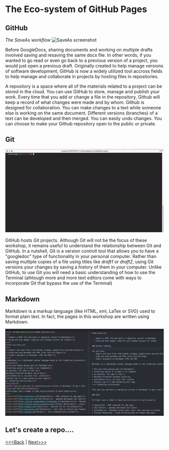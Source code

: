 # The Eco-system of GitHub Pages

## GitHub

*The SaveAs workflow* 
![SaveAs screenshot](https://raw.githubusercontent.com/tri-cods/github-pages/main/static/saveass.png)

Before GoogleDocs, sharing documents and working on multiple drafts involved saving and resaving the same docx file. In other words, if you wanted to go read or even go back to a previous version of a project, you would just open a previous draft. Originally created to help manage versions of software development, GitHub is now a widely utilized tool accross fields to help manage and collaborate in projects by hosting files in repositories.

A repository is a space where all of the materials related to a project can be stored in the cloud. You can use GitHub to store, manage and publish your work. Every time that you add or change a file in the repository, Github will keep a record of what changes were made and by whom. Github is designed for collaboration.  You can make changes to a text while someone else is working on the same document. Different versions (branches) of a text can be developed and then merged. You can easily undo changes.  You can choose to make your Github repository open to the public or private.


## Git

![Git gig](https://raw.githubusercontent.com/tri-cods/github-pages/main/static/git.gif)

GitHub hosts Git projects. Although Git will not be the focus of these workshop, it remains useful to understand the relationship between Git and GitHub. In a nutshell, Git is a version controll tool that allows you to have a "googledoc" type of functionality in your personal computer. Rather than saving multiple copies of a file using titles like _draft1_ or _draft2_, using Git versions your changes by saving a history of them in your computer. Unlike GitHub, to use Git you will need a basic understanding of how to use the Terminal (alhtough more and more text editors come with ways to incorporate Git that bypass the use of the Terminal)


## Markdown

Markdown is a markup language (like HTML, xml, LaTex or SVG) used to format plain text. In fact, the pages in this workshop are written using Markdown.

![Markdown Screenshot](https://raw.githubusercontent.com/tri-cods/github-pages/main/static/markdown.png)

## Let's create a repo....
    
[<<<Back](README.md) | [Next>>>](sections/02-repo.md)
